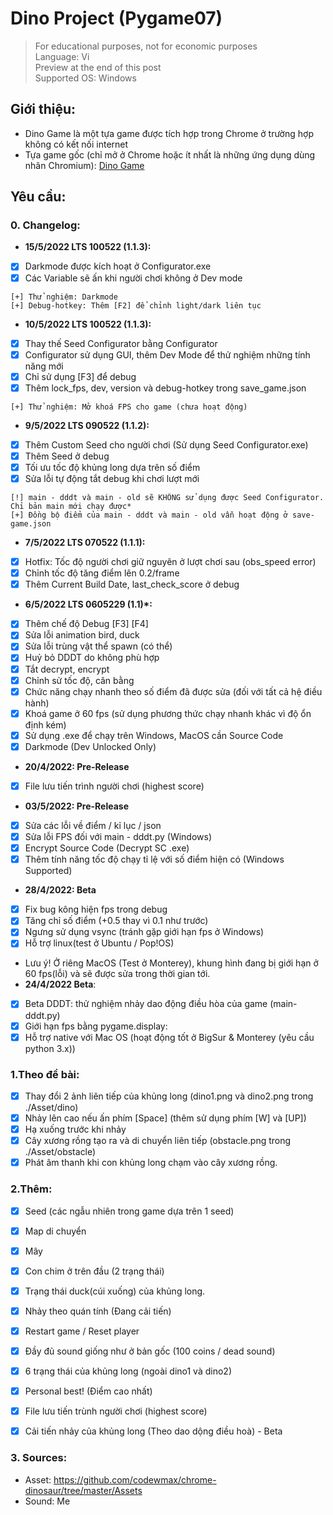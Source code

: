 # Dino Project (Pygame07)
> For educational purposes, not for economic purposes<br />
> Language: Vi<br />
> Preview at the end of this post<br />
> Supported OS: Windows <br />
## Giới thiệu:
- Dino Game là một tựa game được tích hợp trong Chrome ở trường hợp không có kết nối internet
- Tựa game gốc (chỉ mở ở Chrome hoặc ít nhất là những ứng dụng dùng nhân Chromium): [Dino Game](chrome://dino)

## Yêu cầu:

### 0. Changelog:

- **15/5/2022 LTS 100522 (1.1.3):**
- [x] Darkmode được kích hoạt ở Configurator.exe
- [x] Các Variable sẽ ấn khi người chơi không ở Dev mode
```
[+] Thử nghiệm: Darkmode
[+] Debug-hotkey: Thêm [F2] để chỉnh light/dark liên tục
```

- **10/5/2022 LTS 100522 (1.1.3):**
- [x] Thay thế Seed Configurator bằng Configurator 
- [x] Configurator sử dụng GUI, thêm Dev Mode để thử nghiệm những tính năng mới
- [x] Chỉ sử dụng [F3] để debug
- [x] Thêm lock_fps, dev, version và debug-hotkey trong save_game.json 
```
[+] Thử nghiệm: Mở khoá FPS cho game (chưa hoạt động)
```
- **9/5/2022 LTS 090522 (1.1.2):**
- [x] Thêm Custom Seed cho người chơi (Sử dụng Seed Configurator.exe)
- [x] Thêm Seed ở debug
- [x] Tối ưu tốc độ khủng long dựa trên số điểm
- [x] Sửa lỗi tự động tắt debug khi chơi lượt mới
```
[!] main - dddt và main - old sẽ KHÔNG sử dụng được Seed Configurator. Chỉ bản main mới chạy được*
[+] Đồng bộ điểm của main - dddt và main - old vẫn hoạt động ở save-game.json
```

- **7/5/2022 LTS 070522 (1.1.1):**
- [x] Hotfix: Tốc độ người chơi giữ nguyên ở lượt chơi sau (obs_speed error)
- [x] Chỉnh tốc độ tăng điểm lên 0.2/frame
- [x] Thêm Current Build Date, last_check_score ở debug
 
- **6/5/2022 LTS 0605229 (1.1)*:**
- [x] Thêm chế độ Debug [F3] [F4]
- [x] Sửa lỗi animation bird, duck
- [x] Sửa lỗi trùng vật thể spawn (có thể)
- [x] Huỷ bỏ DDDT do không phù hợp
- [x] Tắt decrypt, encrypt
- [x] Chỉnh sử tốc độ, cân bằng
- [x] Chức năng chạy nhanh theo số điểm đã được sửa (đối với tất cả hệ điều hành)
- [x] Khoá game ở 60 fps (sử dụng phương thức chạy nhanh khác vì độ ổn định kém)
- [x] Sử dụng .exe để chạy trên Windows, MacOS cần Source Code
- [x] Darkmode (Dev Unlocked Only)  
- **20/4/2022: Pre-Release**
- [x] File lưu tiến trình người chơi (highest score)
- **03/5/2022: Pre-Release**
- [x] Sửa các lỗi về điểm / kỉ lục / json
- [x] Sửa lỗi FPS đối với main - dddt.py (Windows)
- [x] Encrypt Source Code (Decrypt SC .exe)
- [x] Thêm tính năng tốc độ chạy tỉ lệ với số điểm hiện có (Windows Supported) 
- **28/4/2022: Beta**
- [x] Fix bug kông hiện fps trong debug
- [x] Tăng chỉ số điểm (+0.5 thay vì 0.1 như trước)
- [x] Ngưng sử dụng vsync (tránh gặp giới hạn fps ở Windows)
- [x] Hỗ trợ linux(test ở Ubuntu / Pop!OS)
- Lưu ý! Ở riêng MacOS (Test ở Monterey), khung hình đang bị giới hạn ở 60 fps(lỗi) và sẽ được sửa trong thời gian tới.
- **24/4/2022 Beta**:
- [x] Beta DDDT: thử nghiệm nhảy dao động điều hòa của game (main-dddt.py)
- [x] Giới hạn fps bằng pygame.display:
- [x] Hỗ trợ native với Mac OS (hoạt động tốt ở BigSur & Monterey (yêu cầu python 3.x)) 

### 1.Theo đề bài:
- [x] Thay đổi 2 ảnh liên tiếp của khủng long (dino1.png và dino2.png trong ./Asset/dino)
- [x] Nhảy lên cao nếu ấn phím [Space] (thêm sử dụng phím [W] và [UP])
- [x] Hạ xuống trước khi nhảy
- [x] Cây xương rồng tạo ra và di chuyển liên tiếp (obstacle.png trong ./Asset/obstacle)
- [x] Phát âm thanh khi con khủng long chạm vào cây xương rồng.

### 2.Thêm:
- [x] Seed (các ngẫu nhiên trong game dựa trên 1 seed)
- [x] Map di chuyển
- [x] Mây
- [x] Con chim ở trên đầu (2 trạng thái) 
- [x] Trạng thái duck(cúi xuống) của khủng long.
- [x] Nhảy theo quán tính (Đang cải tiến)
- [x] Restart game / Reset player
- [x] Đầy đủ sound giống như ở bản gốc (100 coins / dead sound)
- [x] 6 trạng thái của khủng long (ngoài dino1 và dino2)
- [x] Personal best! (Điểm cao nhất)
- [x] File lưu tiến trùnh người chơi (highest score)
- [x] Cải tiến nhảy của khủng long (Theo dao dộng điều hoà) - Beta


### 3. Sources:
- Asset: https://github.com/codewmax/chrome-dinosaur/tree/master/Assets
- Sound: Me

